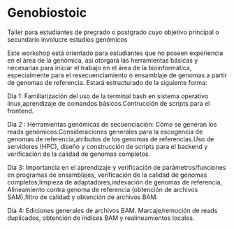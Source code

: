 # Genobiostoic
Taller para estudiantes de pregrado o postgrado cuyo objetivo principal o secundario involucre estudios genómicos

Este workshop está orientado para estudiantes que no poseen experiencia en el área de la genómica, así otorgará las herramientas básicas y necesarias para iniciar el trabajo en el área de la bioinformática, especialmente para el resecuenciamiento o ensamblaje de genomas a partir de genomas de referencia. Estará estructurado de la siguiente forma:

Día 1: Familiarización del uso de la terminal bash en sistema operativo linux,aprendizaje de comandos básicos.Contrucción de scripts para el frontend.

Día 2 : Herramientas genómicas de secuenciación: Cómo se generan los reads genómicos.Consideraciones generales para la escogencia de genomas de referencia,atributos de los genomas de referencias.Uso de servidores (HPC), diseño y construcción de scripts para el backend y verificación de la calidad de genomas completos.

Día 3: Importancia en el aprendizaje y verificación de parámetros/funciones en programas de ensamblajes, verificación de la calidad de genomas completos,limpieza de adaptadores,indexación de genomas de referencia, Alineamiento contra genoma de referencia (obtención de archivos SAM),filtro de calidad y obtención de archivos BAM.

Día 4: Ediciones generales de archivos BAM. Marcaje/remoción de reads duplicados, obtención de índices BAM y realineamientos locales.
